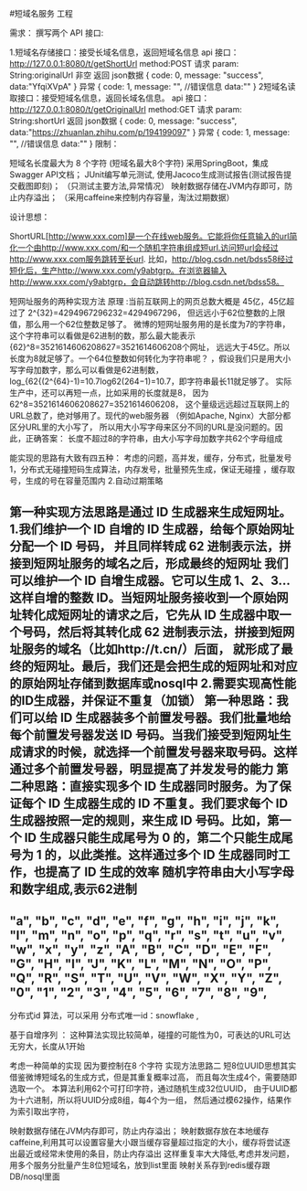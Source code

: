 #短域名服务 工程

需求：
撰写两个 API 接口:

1.短域名存储接口：接受长域名信息，返回短域名信息
api 接口：http://127.0.0.1:8080/t/getShortUrl
method:POST 请求
param: String:originalUrl  非空
返回 json数据
{
code:  0,
message: "success",
data:"YfqiXVpA"
}
异常
{
code:  1,
message: "",  //错误信息
data:""
}
2短域名读取接口：接受短域名信息，返回长域名信息。
api 接口：http://127.0.0.1:8080/t/getOriginalUrl
method:GET 请求
param: String:shortUrl
返回 json数据
{
 code:  0,
 message: "success",
 data:"https://zhuanlan.zhihu.com/p/194199097"
}
异常
{
code:  1,
message: "",  //错误信息
data:""
}
限制：

短域名长度最大为 8 个字符   (短域名最大8个字符)
采用SpringBoot，集成Swagger API文档；
JUnit编写单元测试, 使用Jacoco生成测试报告(测试报告提交截图即刻)；  （只测试主要方法,异常情况）
映射数据存储在JVM内存即可，防止内存溢出； （采用caffeine来控制内存容量，淘汰过期数据）

设计思想：

ShortURL[http://www.xxx.com]是一个在线web服务。它能将你任意输入的url简化一个由http://www.xxx.com/和一个随机字符串组成短url.访问短url会经过http://www.xxx.com服务跳转至长url.
比如，http://blog.csdn.net/bdss58经过短化后，生产http://www.xxx.com/y9abtgrp。在浏览器输入http://www.xxx.com/y9abtgrp，会自动跳转http://blog.csdn.net/bdss58。


短网址服务的两种实现方法
原理 :当前互联网上的网页总数大概是 45亿，45亿超过了 2^{32}=4294967296232=4294967296，
但远远小于62位整数的上限值，那么用一个62位整数足够了。
微博的短网址服务用的是长度为7的字符串，
这个字符串可以看做是62进制的数，那么最大能表示{62}^8=3521614606208627=3521614606208个网址，
远远大于45亿。所以长度为8就足够了。一个64位整数如何转化为字符串呢？
，假设我们只是用大小写字母加数字，那么可以看做是62进制数，
log_{62{(2^{64}-1)=10.7log62(264−1)=10.7，即字符串最长11就足够了。
实际生产中，还可以再短一点，比如采用的长度就是8，
因为 62^8=3521614606208627=3521614606208，
这个量级远远超过互联网上的URL总数了，绝对够用了。现代的web服务器
（例如Apache, Nginx）大部分都区分URL里的大小写了，
所以用大小写字母来区分不同的URL是没问题的。因此，正确答案：
长度不超过8的字符串，由大小写字母加数字共62个字母组成

能实现的思路有大致有四五种：
考虑的问题，高并发，缓存，分布式，批量发号
1，分布式无碰撞短码生成算法，内存发号，批量预先生成，保证无碰撞
，缓存取号，生成的号在容量范围内
2.自动过期策略

第一种实现方法思路是通过 ID 生成器来生成短网址。
1.我们维护一个 ID 自增的 ID 生成器，给每个原始网址分配一个 ID 号码，
并且同样转成 62 进制表示法，拼接到短网址服务的域名之后，形成最终的短网址
我们可以维护一个 ID 自增生成器。它可以生成 1、2、3…这样自增的整数 ID。当短网址服务接收到一个原始网址转化成短网址的请求之后，它先从 ID 生成器中取一个号码，然后将其转化成 62 进制表示法，拼接到短网址服务的域名（比如http://t.cn/）后面，
就形成了最终的短网址。最后，我们还是会把生成的短网址和对应的原始网址存储到数据库或nosql中
2.需要实现高性能的ID生成器，并保证不重复（加锁）
第一种思路：我们可以给 ID 生成器装多个前置发号器。我们批量地给每个前置发号器发送 ID 号码。当我们接受到短网址生成请求的时候，就选择一个前置发号器来取号码。这样通过多个前置发号器，明显提高了并发发号的能力
第二种思路：直接实现多个 ID 生成器同时服务。为了保证每个 ID 生成器生成的 ID 不重复。我们要求每个 ID 生成器按照一定的规则，来生成 ID 号码。比如，第一个 ID 生成器只能生成尾号为 0 的，第二个只能生成尾号为 1 的，以此类推。这样通过多个 ID 生成器同时工作，也提高了 ID 生成的效率
随机字符串由大小写字母和数字组成,表示62进制
----------------------------------------------------------------------------------------------------------------------------------
"a", "b", "c", "d", "e", "f", "g", "h", "i", "j", "k", "l", "m", "n", "o", "p", "q", "r", "s", "t", "u", "v", "w", "x", "y", "z",
"A", "B", "C", "D", "E", "F", "G", "H", "I", "J", "K", "L", "M", "N", "O", "P", "Q", "R", "S", "T", "U", "V", "W", "X", "Y", "Z",
"0", "1", "2", "3", "4", "5", "6", "7", "8", "9",
---------------------------------------------------
分布式id 算法，可以采用 分布式唯一id：snowflake ,

基于自增序列 ： 这种算法实现比较简单，碰撞的可能性为0，可表达的URL可达无穷大，长度从1开始

考虑一种简单的实现 因为要控制在8 个字符
实现方法思路二 
短8位UUID思想其实借鉴微博短域名的生成方式，但是其重复概率过高，
而且每次生成4个，需要随即选取一个。
本算法利用62个可打印字符，通过随机生成32位UUID，
由于UUID都为十六进制，所以将UUID分成8组，每4个为一组，
然后通过模62操作，结果作为索引取出字符，

映射数据存储在JVM内存即可，防止内存溢出；
映射数据存放在本地缓存 caffeine,利用其可以设置容量大小跟当缓存容量超过指定的大小，缓存将尝试逐出最近或经常未使用的条目，防止内存溢出
这样重复率大大降低,考虑并发问题，用多个服务分批量产生8位短域名，放到list里面
映射关系存到redis缓存跟DB/nosql里面
